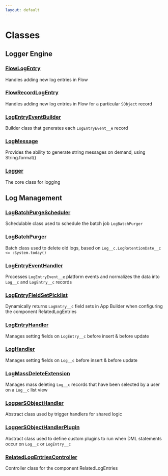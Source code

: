 ```yaml
---
layout: default
---
```


# Classes

## Logger Engine

### [FlowLogEntry](logger-engine/FlowLogEntry)

Handles adding new log entries in Flow

### [FlowRecordLogEntry](logger-engine/FlowRecordLogEntry)

Handles adding new log entries in Flow for a particular `SObject` record

### [LogEntryEventBuilder](logger-engine/LogEntryEventBuilder)

Builder class that generates each `LogEntryEvent__e` record

### [LogMessage](logger-engine/LogMessage)

Provides the ability to generate string messages on demand, using String.format()

### [Logger](logger-engine/Logger)

The core class for logging

## Log Management

### [LogBatchPurgeScheduler](log-management/LogBatchPurgeScheduler)

Schedulable class used to schedule the batch job `LogBatchPurger`

### [LogBatchPurger](log-management/LogBatchPurger)

Batch class used to delete old logs, based on `Log__c.LogRetentionDate__c <= :System.today()`

### [LogEntryEventHandler](log-management/LogEntryEventHandler)

Processes `LogEntryEvent__e` platform events and normalizes the data into `Log__c` and `LogEntry__c` records

### [LogEntryFieldSetPicklist](log-management/LogEntryFieldSetPicklist)

Dynamically returns `LogEntry__c` field sets in App Builder when configuring the component RelatedLogEntries

### [LogEntryHandler](log-management/LogEntryHandler)

Manages setting fields on `LogEntry__c` before insert & before update

### [LogHandler](log-management/LogHandler)

Manages setting fields on `Log__c` before insert & before update

### [LogMassDeleteExtension](log-management/LogMassDeleteExtension)

Manages mass deleting `Log__c` records that have been selected by a user on a `Log__c` list view

### [LoggerSObjectHandler](log-management/LoggerSObjectHandler)

Abstract class used by trigger handlers for shared logic

### [LoggerSObjectHandlerPlugin](log-management/LoggerSObjectHandlerPlugin)

Abstract class used to define custom plugins to run when DML statements occur on `Log__c` or `LogEntry__c`

### [RelatedLogEntriesController](log-management/RelatedLogEntriesController)

Controller class for the component RelatedLogEntries
